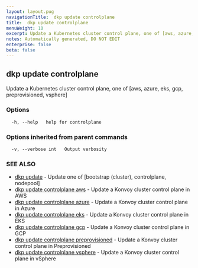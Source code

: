 ```yaml
---
layout: layout.pug
navigationTitle:  dkp update controlplane
title:  dkp update controlplane
menuWeight: 10
excerpt: Update a Kubernetes cluster control plane, one of [aws, azure, eks, gcp, preprovisioned, vsphere]
notes: Automatically generated, DO NOT EDIT
enterprise: false
beta: false
---
```

<!-- vale off -->
<!-- markdownlint-disable -->

## dkp update controlplane

Update a Kubernetes cluster control plane, one of [aws, azure, eks, gcp, preprovisioned, vsphere]

### Options

```
  -h, --help   help for controlplane
```

### Options inherited from parent commands

```
  -v, --verbose int   Output verbosity
```

### SEE ALSO

* [dkp update](/dkp/kommander/2.3/cli/dkp/update/)	 - Update one of [bootstrap (cluster), controlplane, nodepool]
* [dkp update controlplane aws](/dkp/kommander/2.3/cli/dkp/update/controlplane/aws/)	 - Update a Konvoy cluster control plane in AWS
* [dkp update controlplane azure](/dkp/kommander/2.3/cli/dkp/update/controlplane/azure/)	 - Update a Konvoy cluster control plane in Azure
* [dkp update controlplane eks](/dkp/kommander/2.3/cli/dkp/update/controlplane/eks/)	 - Update a Konvoy cluster control plane in EKS
* [dkp update controlplane gcp](/dkp/kommander/2.3/cli/dkp/update/controlplane/gcp/)	 - Update a Konvoy cluster control plane in GCP
* [dkp update controlplane preprovisioned](/dkp/kommander/2.3/cli/dkp/update/controlplane/preprovisioned/)	 - Update a Konvoy cluster control plane in Preprovisioned
* [dkp update controlplane vsphere](/dkp/kommander/2.3/cli/dkp/update/controlplane/vsphere/)	 - Update a Konvoy cluster control plane in vSphere

